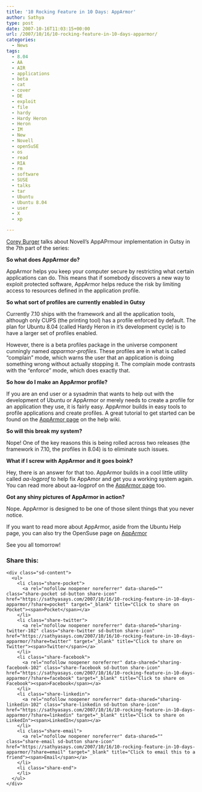 ```yaml
---
title: '10 Rocking Feature in 10 Days: AppArmor'
author: Sathya
type: post
date: 2007-10-16T11:03:15+00:00
url: /2007/10/16/10-rocking-feature-in-10-days-apparmor/
categories:
  - News
tags:
  - 8.04
  - AA
  - AIR
  - applications
  - beta
  - cat
  - cover
  - DE
  - exploit
  - file
  - hardy
  - Hardy Heron
  - Heron
  - IM
  - New
  - Novell
  - openSuSE
  - os
  - read
  - RIA
  - rm
  - software
  - SUSE
  - talks
  - tar
  - Ubuntu
  - Ubuntu 8.04
  - user
  - X
  - xp

---
```

[Corey Burger][1] talks about Novell&#8217;s AppAPrmour implementation in Gutsy in the 7th part of the series:

**So what does AppArmor do?**

AppArmor helps you keep your computer secure by restricting what certain applications can do. This means that if somebody discovers a new way to exploit protected software, AppArmor helps reduce the risk by limiting access to resources defined in the application profile.

**So what sort of profiles are currently enabled in Gutsy**

Currently 7.10 ships with the framework and all the application tools, although only CUPS (the printing tool) has a profile enforced by default. The plan for Ubuntu 8.04 (called Hardy Heron in it’s development cycle) is to have a larger set of profiles enabled.

However, there is a beta profiles package in the universe component cunningly named _apparmor-profiles_. These profiles are in what is called “complain” mode, which warns the user that an application is doing something wrong without actually stopping it. The complain mode contrasts with the “enforce” mode, which does exactly that.

**So how do I make an AppArmor profile?**

If you are an end user or a sysadmin that wants to help out with the development of Ubuntu or AppArmor or merely needs to create a profile for an application they use, it is fairly easy. AppArmor builds in easy tools to profile applications and create profiles. A great tutorial to get started can be found on the [AppArmor page][2] on the help wiki.

**So will this break my system?**

Nope! One of the key reasons this is being rolled across two releases (the framework in 7.10, the profiles in 8.04) is to eliminate such issues.

**What if I screw with AppArmor and it goes boink?**

Hey, there is an answer for that too. AppArmor builds in a cool little utility called _aa-logprof_ to help fix AppAmor and get you a working system again. You can read more about aa-logprof on the [AppArmor page][2] too.

**Got any shiny pictures of AppArmor in action?**

Nope. AppArmor is designed to be one of those silent things that you never notice.

If you want to read more about AppArmor, aside from the Ubuntu Help page, you can also try the OpenSuse page on [AppArmor][3]

See you all tomorrow!

<div class="sharedaddy sd-sharing-enabled">
  <div class="robots-nocontent sd-block sd-social sd-social-icon-text sd-sharing">
    <h3 class="sd-title">
      Share this:
    </h3>
    
    <div class="sd-content">
      <ul>
        <li class="share-pocket">
          <a rel="nofollow noopener noreferrer" data-shared="" class="share-pocket sd-button share-icon" href="https://sathyasays.com/2007/10/16/10-rocking-feature-in-10-days-apparmor/?share=pocket" target="_blank" title="Click to share on Pocket"><span>Pocket</span></a>
        </li>
        <li class="share-twitter">
          <a rel="nofollow noopener noreferrer" data-shared="sharing-twitter-102" class="share-twitter sd-button share-icon" href="https://sathyasays.com/2007/10/16/10-rocking-feature-in-10-days-apparmor/?share=twitter" target="_blank" title="Click to share on Twitter"><span>Twitter</span></a>
        </li>
        <li class="share-facebook">
          <a rel="nofollow noopener noreferrer" data-shared="sharing-facebook-102" class="share-facebook sd-button share-icon" href="https://sathyasays.com/2007/10/16/10-rocking-feature-in-10-days-apparmor/?share=facebook" target="_blank" title="Click to share on Facebook"><span>Facebook</span></a>
        </li>
        <li class="share-linkedin">
          <a rel="nofollow noopener noreferrer" data-shared="sharing-linkedin-102" class="share-linkedin sd-button share-icon" href="https://sathyasays.com/2007/10/16/10-rocking-feature-in-10-days-apparmor/?share=linkedin" target="_blank" title="Click to share on LinkedIn"><span>LinkedIn</span></a>
        </li>
        <li class="share-email">
          <a rel="nofollow noopener noreferrer" data-shared="" class="share-email sd-button share-icon" href="https://sathyasays.com/2007/10/16/10-rocking-feature-in-10-days-apparmor/?share=email" target="_blank" title="Click to email this to a friend"><span>Email</span></a>
        </li>
        <li class="share-end">
        </li>
      </ul>
    </div>
  </div>
</div>

 [1]: http://fridge.ubuntu.com/node/1175
 [2]: https://help.ubuntu.com/community/AppArmor
 [3]: http://en.opensuse.org/Apparmor